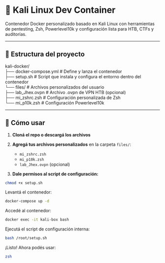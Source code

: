 # 🐚 Kali Linux Dev Container

Contenedor Docker personalizado basado en Kali Linux con herramientas de pentesting, Zsh, Powerlevel10k y configuración lista para HTB, CTFs y auditorías.

---

## 📁 Estructura del proyecto

kali-docker/<br>
├── docker-compose.yml # Define y lanza el contenedor<br>
├── setup.sh # Script que instala y configura el entorno dentro del contenedor<br>
└── files/ # Archivos personalizados del usuario <br>
   ├── lab_Jhex.ovpn # Archivo .ovpn de VPN HTB (opcional)<br>
   ├── mi_zshrc.zsh # Configuración personalizada de Zsh<br>
   └── mi_p10k.zsh # Configuración Powerlevel10k<br>
   
---

## 🚀 Cómo usar

1. **Cloná el repo o descargá los archivos**

2. **Agregá tus archivos personalizados** en la carpeta `files/`:
   - `mi_zshrc.zsh`
   - `mi_p10k.zsh`
   - `lab_Jhex.ovpn` (opcional)

3. **Dale permisos al script de configuración:**

```bash
chmod +x setup.sh
```
Levantá el contenedor:
```bash
docker-compose up -d
```
Accedé al contenedor:

```bash
docker exec -it kali-box bash
```
Ejecutá el script de configuración interna:

```bash
bash /root/setup.sh
```
¡Listo! Ahora podés usar:

```bash
zsh
```
